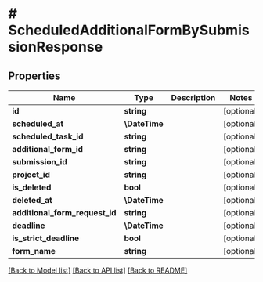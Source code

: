 # # ScheduledAdditionalFormBySubmissionResponse

## Properties

Name | Type | Description | Notes
------------ | ------------- | ------------- | -------------
**id** | **string** |  | [optional]
**scheduled_at** | **\DateTime** |  | [optional]
**scheduled_task_id** | **string** |  | [optional]
**additional_form_id** | **string** |  | [optional]
**submission_id** | **string** |  | [optional]
**project_id** | **string** |  | [optional]
**is_deleted** | **bool** |  | [optional]
**deleted_at** | **\DateTime** |  | [optional]
**additional_form_request_id** | **string** |  | [optional]
**deadline** | **\DateTime** |  | [optional]
**is_strict_deadline** | **bool** |  | [optional]
**form_name** | **string** |  | [optional]

[[Back to Model list]](../../README.md#models) [[Back to API list]](../../README.md#endpoints) [[Back to README]](../../README.md)
